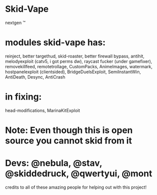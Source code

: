 # Skid-Vape
nextgen :tm:

# modules skid-vape has:
reinject, better targethud, skid-roaster, better firewall bypass, antihit, melodyexploit (catv5, i got perms dw), raycast fucker (under gamefixer), removekillfeed, remotetrollage, CustomPacks, AnimeImages, watermark, hostpanelexploit (clientsided), BridgeDuelsExploit, SemiInstantWin, AntiDeath, Desync, AntiCrash

# in fixing:
head-modifications, MarinaKitExploit

# Note: Even though this is open source you **cannot** skid from it
# Devs: @nebula, @stav, @skiddedruck, @qwertyui, @mont
credits to all of these amazing people for helping out with this project!
